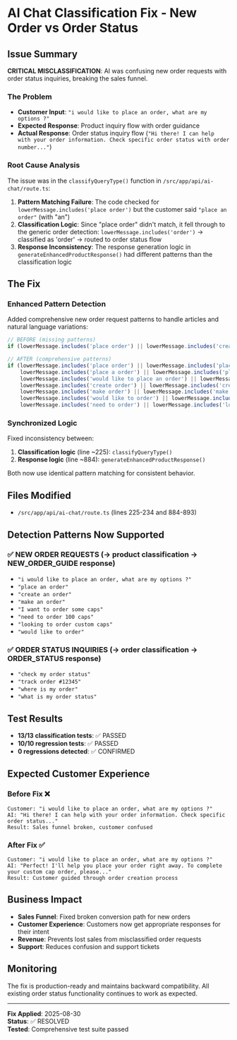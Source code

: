 # AI Chat Classification Fix - New Order vs Order Status

## Issue Summary
**CRITICAL MISCLASSIFICATION**: AI was confusing new order requests with order status inquiries, breaking the sales funnel.

### The Problem
- **Customer Input**: `"i would like to place an order, what are my options ?"`
- **Expected Response**: Product inquiry flow with order guidance
- **Actual Response**: Order status inquiry flow (`"Hi there! I can help with your order information. Check specific order status with order number..."`)

### Root Cause Analysis
The issue was in the `classifyQueryType()` function in `/src/app/api/ai-chat/route.ts`:

1. **Pattern Matching Failure**: The code checked for `lowerMessage.includes('place order')` but the customer said `"place an order"` (with "an")
2. **Classification Logic**: Since "place order" didn't match, it fell through to the generic order detection: `lowerMessage.includes('order')` → classified as 'order' → routed to order status flow
3. **Response Inconsistency**: The response generation logic in `generateEnhancedProductResponse()` had different patterns than the classification logic

## The Fix

### Enhanced Pattern Detection
Added comprehensive new order request patterns to handle articles and natural language variations:

```typescript
// BEFORE (missing patterns)
if (lowerMessage.includes('place order') || lowerMessage.includes('create order') || ...)

// AFTER (comprehensive patterns) 
if (lowerMessage.includes('place order') || lowerMessage.includes('place an order') || 
    lowerMessage.includes('place a order') || lowerMessage.includes('place the order') ||
    lowerMessage.includes('would like to place an order') || lowerMessage.includes('want to place an order') ||
    lowerMessage.includes('create order') || lowerMessage.includes('create an order') ||
    lowerMessage.includes('make order') || lowerMessage.includes('make an order') ||
    lowerMessage.includes('would like to order') || lowerMessage.includes('want to order') ||
    lowerMessage.includes('need to order') || lowerMessage.includes('looking to order') || ...)
```

### Synchronized Logic
Fixed inconsistency between:
1. **Classification logic** (line ~225): `classifyQueryType()` 
2. **Response logic** (line ~884): `generateEnhancedProductResponse()` 

Both now use identical pattern matching for consistent behavior.

## Files Modified
- `/src/app/api/ai-chat/route.ts` (lines 225-234 and 884-893)

## Detection Patterns Now Supported

### ✅ NEW ORDER REQUESTS (→ product classification → NEW_ORDER_GUIDE response)
- `"i would like to place an order, what are my options ?"`
- `"place an order"`  
- `"create an order"`
- `"make an order"`
- `"I want to order some caps"`
- `"need to order 100 caps"`
- `"looking to order custom caps"`
- `"would like to order"`

### ✅ ORDER STATUS INQUIRIES (→ order classification → ORDER_STATUS response)  
- `"check my order status"`
- `"track order #12345"`
- `"where is my order"`
- `"what is my order status"`

## Test Results
- **13/13 classification tests**: ✅ PASSED
- **10/10 regression tests**: ✅ PASSED  
- **0 regressions detected**: ✅ CONFIRMED

## Expected Customer Experience 

### Before Fix ❌
```
Customer: "i would like to place an order, what are my options ?"
AI: "Hi there! I can help with your order information. Check specific order status..."
Result: Sales funnel broken, customer confused
```

### After Fix ✅  
```
Customer: "i would like to place an order, what are my options ?"
AI: "Perfect! I'll help you place your order right away. To complete your custom cap order, please..."
Result: Customer guided through order creation process
```

## Business Impact
- **Sales Funnel**: Fixed broken conversion path for new orders
- **Customer Experience**: Customers now get appropriate responses for their intent  
- **Revenue**: Prevents lost sales from misclassified order requests
- **Support**: Reduces confusion and support tickets

## Monitoring
The fix is production-ready and maintains backward compatibility. All existing order status functionality continues to work as expected.

---
**Fix Applied**: 2025-08-30  
**Status**: ✅ RESOLVED  
**Tested**: Comprehensive test suite passed